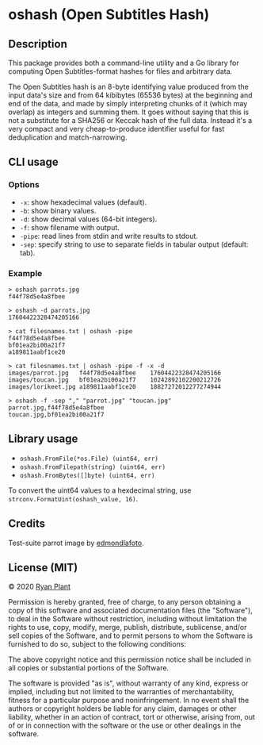 # oshash (Open Subtitles Hash)

## Description

This package provides both a command-line utility and a Go library for computing Open Subtitles-format hashes for files and arbitrary data.

The Open Subtitles hash is an 8-byte identifying value produced from the input data's size and from 64 kibibytes (65536 bytes) at the beginning and end of the data, and made by simply interpreting chunks of it (which may overlap) as integers and summing them. It goes without saying that this is not a substitute for a SHA256 or Keccak hash of the full data. Instead it's a very compact and very cheap-to-produce identifier useful for fast deduplication and match-narrowing. 

## CLI usage

### Options

- `-x`: show hexadecimal values (default).
- `-b`: show binary values.
- `-d`: show decimal values (64-bit integers).
- `-f`: show filename with output.
- `-pipe`: read lines from stdin and write results to stdout.
- `-sep`: specify string to use to separate fields in tabular output (default: tab).

### Example

```
> oshash parrots.jpg
f44f78d5e4a8fbee

> oshash -d parrots.jpg
17604422328474205166

> cat filesnames.txt | oshash -pipe
f44f78d5e4a8fbee
bf01ea2bi00a21f7
a189811aabf1ce20

> cat filesnames.txt | oshash -pipe -f -x -d
images/parrot.jpg   f44f78d5e4a8fbee    17604422328474205166
images/toucan.jpg   bf01ea2bi00a21f7    10242892102200212726
images/lorikeet.jpg a189811aabf1ce20    18827272012277274944

> oshash -f -sep "," "parrot.jpg" "toucan.jpg"
parrot.jpg,f44f78d5e4a8fbee
toucan.jpg,bf01ea2bi00a21f7
```

## Library usage

- `oshash.FromFile(*os.File) (uint64, err)`
- `oshash.FromFilepath(string) (uint64, err)`
- `oshash.FromBytes([]byte) (uint64, err)`

To convert the uint64 values to a hexdecimal string, use `strconv.FormatUint(oshash_value, 16)`.

## Credits

Test-suite parrot image by [edmondlafoto](https://pixabay.com/users/edmondlafoto-7913128/).

## License (MIT)

©️ 2020 [Ryan Plant](mailto:ryan@ryanplant.net)

Permission is hereby granted, free of charge, to any person obtaining a copy
of this software and associated documentation files (the "Software"), to deal
in the Software without restriction, including without limitation the rights
to use, copy, modify, merge, publish, distribute, sublicense, and/or sell
copies of the Software, and to permit persons to whom the Software is
furnished to do so, subject to the following conditions:

The above copyright notice and this permission notice shall be included in all
copies or substantial portions of the Software.

The software is provided "as is", without warranty of any kind, express or
implied, including but not limited to the warranties of merchantability,
fitness for a particular purpose and noninfringement. In no event shall the
authors or copyright holders be liable for any claim, damages or other
liability, whether in an action of contract, tort or otherwise, arising from,
out of or in connection with the software or the use or other dealings in the
software.
